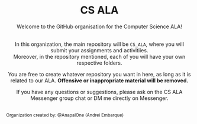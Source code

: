 <div align="center">
  <h1>CS ALA</h1>
</div>

<div align="center">
  Welcome to the GitHub organisation for the Computer Science ALA! <br><br>

  In this organization, the main repository will be `CS_ALA`, where you will submit your assignments and activitiies. <br>
  Moreover, in the repository mentioned, each of you will have your own respective folders. <br>

  You are free to create whatever repository you want in here, as long as it is related to our ALA. <b>Offensive or inappropriate material will be removed.</b>

  If you have any questions or suggestions, please ask on the CS ALA Messenger group chat or DM me directly on Messenger. <br><br>  
</div>

<sub>
  Organization created by: @AnapalOne (Andrei Embarque)
</sub>
